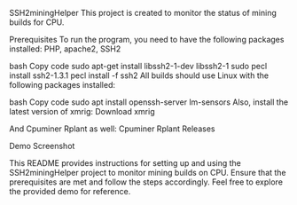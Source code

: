 SSH2miningHelper
This project is created to monitor the status of mining builds for CPU.

Prerequisites
To run the program, you need to have the following packages installed: PHP, apache2, SSH2

bash
Copy code
sudo apt-get install libssh2-1-dev libssh2-1
sudo pecl install ssh2-1.3.1
pecl install -f ssh2
All builds should use Linux with the following packages installed:

bash
Copy code
sudo apt install openssh-server lm-sensors
Also, install the latest version of xmrig:
Download xmrig

And Cpuminer Rplant as well:
Cpuminer Rplant Releases

Demo
Screenshot

This README provides instructions for setting up and using the SSH2miningHelper project to monitor mining builds on CPU. Ensure that the prerequisites are met and follow the steps accordingly. Feel free to explore the provided demo for reference.
